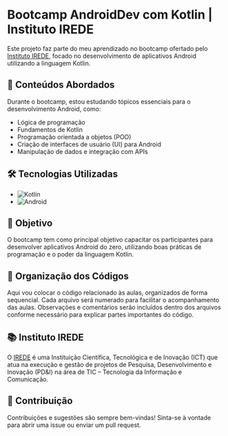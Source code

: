 # Bootcamp AndroidDev com Kotlin | Instituto IREDE

Este projeto faz parte do meu aprendizado no bootcamp ofertado pelo [Instituto IREDE](https://irede.org.br/#/), focado no desenvolvimento de aplicativos Android utilizando a linguagem Kotlin.

## 🚀 Conteúdos Abordados

Durante o bootcamp, estou estudando tópicos essenciais para o desenvolvimento Android, como:

- Lógica de programação
- Fundamentos de Kotlin
- Programação orientada a objetos (POO)
- Criação de interfaces de usuário (UI) para Android
- Manipulação de dados e integração com APIs

## 🛠️ Tecnologias Utilizadas

- ![Kotlin](https://img.shields.io/badge/Kotlin-0095D5?style=for-the-badge&logo=kotlin&logoColor=white)
- ![Android](https://img.shields.io/badge/Android-3DDC84?style=for-the-badge&logo=android&logoColor=white)

## 🎯 Objetivo

O bootcamp tem como principal objetivo capacitar os participantes para desenvolver aplicativos Android do zero, utilizando boas práticas de programação e o poder da linguagem Kotlin.

## 📂 Organização dos Códigos

Aqui vou colocar o código relacionado às aulas, organizados de forma sequencial. Cada arquivo será numerado para facilitar o acompanhamento das aulas. Observações e comentários serão incluídos dentro dos arquivos conforme necessário para explicar partes importantes do código.

## 📚 Instituto IREDE

O [IREDE](https://irede.org.br/#/) é uma Instituição Científica, Tecnológica e de Inovação (ICT) que atua na execução e gestão de projetos de Pesquisa, Desenvolvimento e Inovação (PD&I) na área de TIC – Tecnologia da Informação e Comunicação.

## 📝 Contribuição

Contribuições e sugestões são sempre bem-vindas! Sinta-se à vontade para abrir uma issue ou enviar um pull request.
